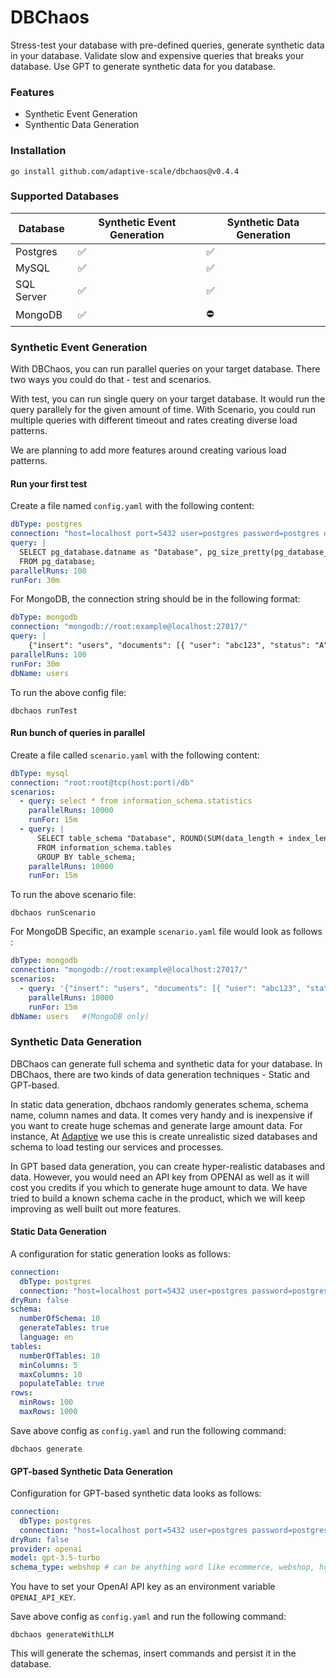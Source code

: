 # DBChaos
 
Stress-test your database with pre-defined queries, generate synthetic data in your database. 
Validate slow and expensive queries that breaks your database.
Use GPT to generate synthetic data for you database.

### Features
- Synthetic Event Generation
- Synthentic Data Generation
  
### Installation

```shell
go install github.com/adaptive-scale/dbchaos@v0.4.4
```

### Supported Databases

| Database  | Synthetic Event Generation | Synthetic Data Generation    |
| ------------- | -----------------------|-------------------------------|
| Postgres | ✅ | ✅ |
| MySQL  | ✅  | ✅ |
| SQL Server  | ✅  | ✅ |
| MongoDB  | ✅  | ⛔ |

### Synthetic Event Generation
With DBChaos, you can run parallel queries on your target database. There two ways you could do that - test and scenarios.

With test, you can run single query on your target database. It would run the query parallely for the given amount of time. With Scenario, you could run multiple queries with different timeout and rates creating diverse load patterns.

We are planning to add more features around creating various load patterns.

#### Run your first test

Create a file named `config.yaml` with the following content:
```yaml
dbType: postgres
connection: "host=localhost port=5432 user=postgres password=postgres dbname=postgres sslmode=disable"
query: |
  SELECT pg_database.datname as "Database", pg_size_pretty(pg_database_size(pg_database.datname)) as "Size"
  FROM pg_database;
parallelRuns: 100
runFor: 30m
```

For MongoDB, the connection string should be in the following format:
```yaml
dbType: mongodb
connection: "mongodb://root:example@localhost:27017/"
query: |
    {"insert": "users", "documents": [{ "user": "abc123", "status": "A" }]}
parallelRuns: 100
runFor: 30m
dbName: users
```

To run the above config file:

```shell
dbchaos runTest 
```

#### Run bunch of queries in parallel

Create a file called `scenario.yaml` with the following content:

```yaml
dbType: mysql
connection: "root:root@tcp(host:port)/db"
scenarios:
  - query: select * from information_schema.statistics
    parallelRuns: 10000
    runFor: 15m
  - query: |
      SELECT table_schema "Database", ROUND(SUM(data_length + index_length) / 1024 / 1024, 2) "Size (MB)"
      FROM information_schema.tables
      GROUP BY table_schema;
    parallelRuns: 10000
    runFor: 15m
```

To run the above scenario file:

```shell
dbchaos runScenario 
```

For MongoDB Specific, an example `scenario.yaml` file would look as follows : 
```yaml
dbType: mongodb
connection: "mongodb://root:example@localhost:27017/"
scenarios:
  - query: '{"insert": "users", "documents": [{ "user": "abc123", "status": "A" }]}'
    parallelRuns: 10000
    runFor: 15m
dbName: users   #(MongoDB only)
```

### Synthetic Data Generation
DBChaos can generate full schema and synthetic data for your database. In DBChaos, there are two kinds of data generation techniques - Static and GPT-based. 

In static data generation, dbchaos randomly generates schema, schema name, column names and data. It comes very handy and is inexpensive if you want to create huge schemas and generate large amount data. For instance, At [Adaptive](https://adaptive.live) we use this is create unrealistic sized databases and schema to load testing our services and processes.

In GPT based data generation, you can create hyper-realistic databases and data. However, you would need an API key from OPENAI as well as it will cost you credits if you which to generate huge amount to data. We have tried to build a known schema cache in the product, which we will keep improving as well built out more features. 

#### Static Data Generation

A configuration for static generation looks as follows:
```yaml
connection: 
  dbType: postgres
  connection: "host=localhost port=5432 user=postgres password=postgres dbname=postgres sslmode=disable"
dryRun: false
schema: 
  numberOfSchema: 10
  generateTables: true
  language: en
tables:
  numberOfTables: 10
  minColumns: 5
  maxColumns: 10
  populateTable: true
rows:
  minRows: 100
  maxRows: 1000
```

Save above config as `config.yaml` and run the following command:
```shell
dbchaos generate
```

#### GPT-based Synthetic Data Generation 

Configuration for GPT-based synthetic data looks as follows:

```yaml
connection: 
  dbType: postgres
  connection: "host=localhost port=5432 user=postgres password=postgres dbname=postgres sslmode=disable"
dryRun: false
provider: openai
model: gpt-3.5-turbo
schema_type: webshop # can be anything word like ecommerce, webshop, hospital etc
```

You have to set your OpenAI API key as an environment variable `OPENAI_API_KEY`.

Save above config as `config.yaml` and run the following command:
```shell
dbchaos generateWithLLM
```

This will generate the schemas, insert commands and persist it in the database.
